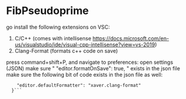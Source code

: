 # FibPseudoprime

go install the following extensions on VSC:
1) C/C++ (comes with intellisense https://docs.microsoft.com/en-us/visualstudio/ide/visual-cpp-intellisense?view=vs-2019)
2) Clang-Format (formats c++ code on save)

press command+shift+P, and navigate to preferences: open settings (JSON)
make sure " "editor.formatOnSave": true, " exists in the json file
make sure the following bit of code exists in the json file as well:

```"[cpp]": {
    "editor.defaultFormatter": "xaver.clang-format"
  }```
